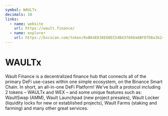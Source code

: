 ```yaml
---
symbol: WAULTx
decimals: 18
links:
  - name: website
    url: https://wault.finance/
  - name: explorer
    url: https://bscscan.com/token/0xB64E638E60D154B43f660a6BF8fD8a3b249a6a21
---
```


# WAULTx

Wault Finance is a decentralized finance hub that connects all of the primary DeFi use-cases within one simple ecosystem, on the Binance Smart Chain. In short, an all-in-one DeFi Platform! We’ve built a protocol including 2 tokens – WAULTx and WEX – and some unique features such as: WaultSwap (AMM), Wault Launchpad (new project presales), Wault Locker (liquidity locks for new or established projects), Wault Farms (staking and farming) and many other great services.
